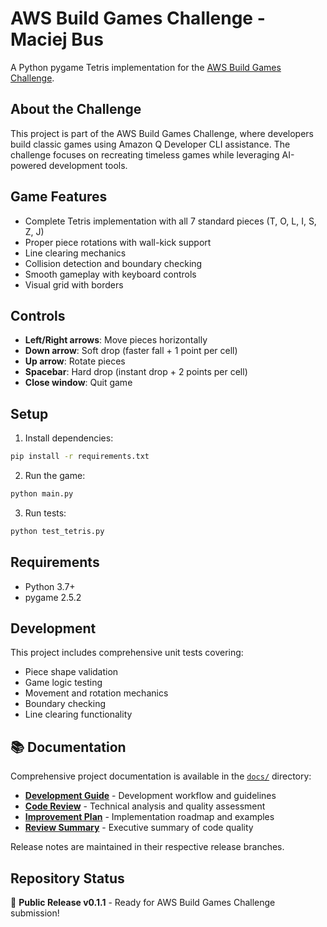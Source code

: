 # AWS Build Games Challenge - Maciej Bus

A Python pygame Tetris implementation for the [AWS Build Games Challenge](https://builder.aws.com/content/2y6egGcPAGQs8EwtQUM9KAONojz/build-games-challenge-build-classics-with-amazon-q-developer-cli).

## About the Challenge

This project is part of the AWS Build Games Challenge, where developers build classic games using Amazon Q Developer CLI assistance. The challenge focuses on recreating timeless games while leveraging AI-powered development tools.

## Game Features

- Complete Tetris implementation with all 7 standard pieces (T, O, L, I, S, Z, J)
- Proper piece rotations with wall-kick support
- Line clearing mechanics
- Collision detection and boundary checking
- Smooth gameplay with keyboard controls
- Visual grid with borders

## Controls

- **Left/Right arrows**: Move pieces horizontally
- **Down arrow**: Soft drop (faster fall + 1 point per cell)
- **Up arrow**: Rotate pieces
- **Spacebar**: Hard drop (instant drop + 2 points per cell)
- **Close window**: Quit game

## Setup

1. Install dependencies:
```bash
pip install -r requirements.txt
```

2. Run the game:
```bash
python main.py
```

3. Run tests:
```bash
python test_tetris.py
```

## Requirements

- Python 3.7+
- pygame 2.5.2

## Development

This project includes comprehensive unit tests covering:
- Piece shape validation
- Game logic testing
- Movement and rotation mechanics
- Boundary checking
- Line clearing functionality

## 📚 Documentation

Comprehensive project documentation is available in the [`docs/`](docs/) directory:

- **[Development Guide](docs/DEV_BRANCH_README.md)** - Development workflow and guidelines
- **[Code Review](docs/CODE_REVIEW.md)** - Technical analysis and quality assessment  
- **[Improvement Plan](docs/IMPROVEMENT_PLAN.md)** - Implementation roadmap and examples
- **[Review Summary](docs/REVIEW_SUMMARY.md)** - Executive summary of code quality

Release notes are maintained in their respective release branches.

## Repository Status

🌟 **Public Release v0.1.1** - Ready for AWS Build Games Challenge submission!